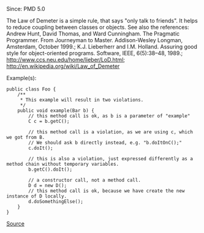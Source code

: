 Since: PMD 5.0

The Law of Demeter is a simple rule, that says "only talk to friends". It helps to reduce coupling between classes or objects. 
See also the references:
Andrew Hunt, David Thomas, and Ward Cunningham. The Pragmatic Programmer. From Journeyman to Master. Addison-Wesley Longman, Amsterdam, October 1999.;
K.J. Lieberherr and I.M. Holland. Assuring good style for object-oriented programs. Software, IEEE, 6(5):38–48, 1989.;
http://www.ccs.neu.edu/home/lieber/LoD.html;
http://en.wikipedia.org/wiki/Law_of_Demeter

Example(s):
```
public class Foo {
    /**
     * This example will result in two violations.
     */
    public void example(Bar b) {
        // this method call is ok, as b is a parameter of "example"
        C c = b.getC();
        
        // this method call is a violation, as we are using c, which we got from B.
        // We should ask b directly instead, e.g. "b.doItOnC();"
        c.doIt();
        
        // this is also a violation, just expressed differently as a method chain without temporary variables.
        b.getC().doIt();
        
        // a constructor call, not a method call.
        D d = new D();
        // this method call is ok, because we have create the new instance of D locally.
        d.doSomethingElse(); 
    }
}
```

[Source](https://pmd.github.io/pmd-5.5.4/pmd-java/rules/java/coupling.html#LawOfDemeter)
